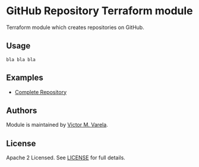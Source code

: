 # GitHub Repository Terraform module

Terraform module which creates repositories on GitHub.

## Usage

```hcl
bla bla bla
```

## Examples

- [Complete Repository]()

<!-- BEGIN_TF_DOCS -->

<!-- END_TF_DOCS -->

## Authors

Module is maintained by [Victor M. Varela](https://github.com/vmvarela).

## License

Apache 2 Licensed. See [LICENSE](https://github.com/vmvarela/terraform-github-repository/tree/master/LICENSE) for full details.
